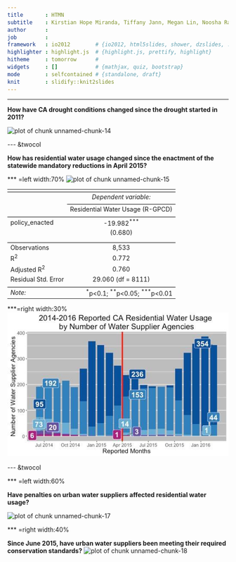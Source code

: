 ```yaml
---
title       : HTMN
subtitle    : Kirstian Hope Miranda, Tiffany Jann, Megan Lin, Noosha Razavian
author      : 
job         : 
framework   : io2012        # {io2012, html5slides, shower, dzslides, ...}
highlighter : highlight.js  # {highlight.js, prettify, highlight}
hitheme     : tomorrow      # 
widgets     : []            # {mathjax, quiz, bootstrap}
mode        : selfcontained # {standalone, draft}
knit        : slidify::knit2slides
---
```






























---


**How have CA drought conditions changed since the drought started in 2011?**

![plot of chunk unnamed-chunk-14](assets/fig/unnamed-chunk-14-1.png)

--- &twocol

**How has residential water usage changed since the enactment of the statewide mandatory
reductions in April 2015?**

*** =left width:70%
![plot of chunk unnamed-chunk-15](assets/fig/unnamed-chunk-15-1.png)


<table style="text-align:center"><tr><td colspan="2" style="border-bottom: 1px solid black"></td></tr><tr><td style="text-align:left"></td><td><em>Dependent variable:</em></td></tr>
<tr><td></td><td colspan="1" style="border-bottom: 1px solid black"></td></tr>
<tr><td style="text-align:left"></td><td>Residential Water Usage (R-GPCD)</td></tr>
<tr><td colspan="2" style="border-bottom: 1px solid black"></td></tr><tr><td style="text-align:left">policy_enacted</td><td>-19.982<sup>***</sup></td></tr>
<tr><td style="text-align:left"></td><td>(0.680)</td></tr>
<tr><td style="text-align:left"></td><td></td></tr>
<tr><td colspan="2" style="border-bottom: 1px solid black"></td></tr><tr><td style="text-align:left">Observations</td><td>8,533</td></tr>
<tr><td style="text-align:left">R<sup>2</sup></td><td>0.772</td></tr>
<tr><td style="text-align:left">Adjusted R<sup>2</sup></td><td>0.760</td></tr>
<tr><td style="text-align:left">Residual Std. Error</td><td>29.060 (df = 8111)</td></tr>
<tr><td colspan="2" style="border-bottom: 1px solid black"></td></tr><tr><td style="text-align:left"><em>Note:</em></td><td style="text-align:right"><sup>*</sup>p<0.1; <sup>**</sup>p<0.05; <sup>***</sup>p<0.01</td></tr>
</table>

***=right width:30%
![](nooshaslideright.jpg)


--- &twocol

*** =left width:60%

**Have penalties on urban water suppliers affected residential water usage?**

![plot of chunk unnamed-chunk-17](assets/fig/unnamed-chunk-17-1.png)


*** =right width:40%

**Since June 2015, have urban water suppliers been meeting their required conservation standards?**
![plot of chunk unnamed-chunk-18](assets/fig/unnamed-chunk-18-1.png)
